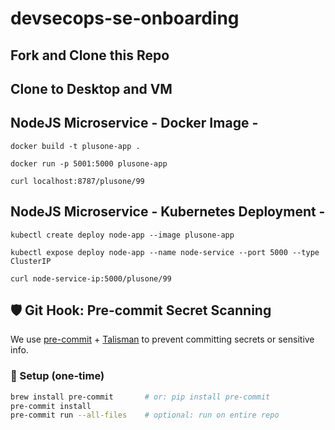 # devsecops-se-onboarding

## Fork and Clone this Repo

## Clone to Desktop and VM

## NodeJS Microservice - Docker Image -
`docker build -t plusone-app .`

`docker run -p 5001:5000 plusone-app`

`curl localhost:8787/plusone/99`
 
## NodeJS Microservice - Kubernetes Deployment -
`kubectl create deploy node-app --image plusone-app`

`kubectl expose deploy node-app --name node-service --port 5000 --type ClusterIP`

`curl node-service-ip:5000/plusone/99`

## 🛡️ Git Hook: Pre-commit Secret Scanning

We use [pre-commit](https://pre-commit.com) + [Talisman](https://github.com/thoughtworks/talisman) to prevent committing secrets or sensitive info.

### 🧩 Setup (one-time)

```bash
brew install pre-commit       # or: pip install pre-commit
pre-commit install
pre-commit run --all-files    # optional: run on entire repo